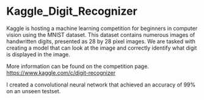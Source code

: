 # Kaggle_Digit_Recognizer
Kaggle is hosting a machine learning competition for beginners in computer vision using the MNIST dataset. This dataset contains numerous images of handwritten digits, presented as 28 by 28 pixel images. We are tasked with creating a model that can look at the image and correctly identify what digit is displayed in the image. 

More information can be found on the competition page.
https://www.kaggle.com/c/digit-recognizer

I created a convolutional neural network that achieved an accuracy of 99% on an unseen testset.
